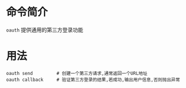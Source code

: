 命令简介
======= 

`oauth` 提供通用的第三方登录功能
    

用法
=======

```
oauth send         # 创建一个第三方请求,通常返回一个URL地址
oauth callback     # 验证第三方登录的结果,若成功,输出用户信息,否则抛出异常
```
